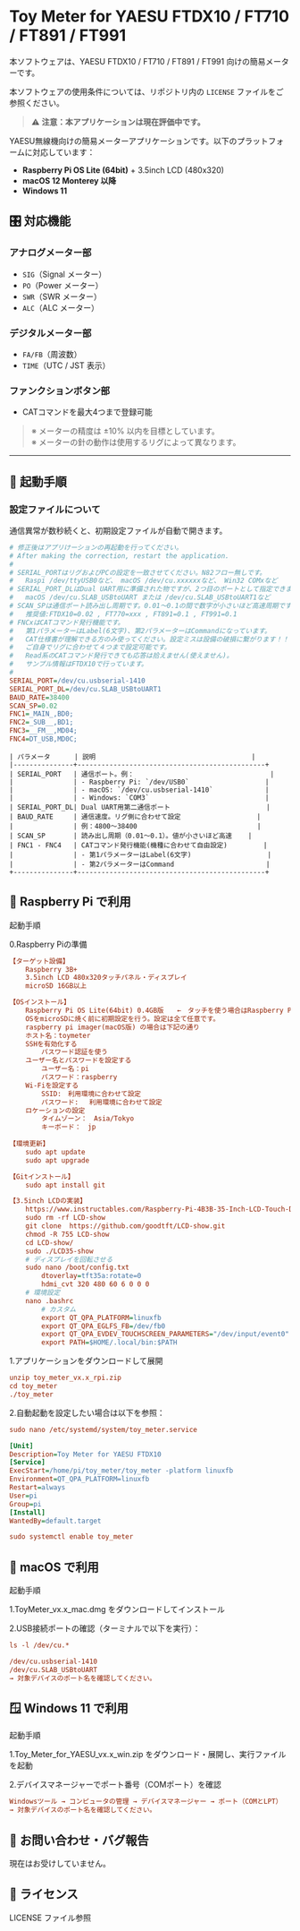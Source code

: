 # Toy Meter for YAESU FTDX10 / FT710 / FT891 / FT991

本ソフトウェアは、YAESU FTDX10 / FT710 / FT891 / FT991 向けの簡易メーターです。

本ソフトウェアの使用条件については、リポジトリ内の `LICENSE` ファイルをご参照ください。

> ⚠️ **注意：本アプリケーションは現在評価中です。**

YAESU無線機向けの簡易メーターアプリケーションです。以下のプラットフォームに対応しています：

- **Raspberry Pi OS Lite (64bit)** + 3.5inch LCD (480x320)
- **macOS 12 Monterey 以降**
- **Windows 11**

## 🎛️ 対応機能

### アナログメーター部
- `SIG`（Signal メーター）
- `PO`（Power メーター）
- `SWR`（SWR メーター）
- `ALC`（ALC メーター）

### デジタルメーター部
- `FA/FB`（周波数）
- `TIME`（UTC / JST 表示）

### ファンクションボタン部
- CATコマンドを最大4つまで登録可能

> ※ メーターの精度は ±10% 以内を目標としています。  
> ※ メーターの針の動作は使用するリグによって異なります。

---

## 🚀 起動手順

### 設定ファイルについて

通信異常が数秒続くと、初期設定ファイルが自動で開きます。

```ini
# 修正後はアプリけーションの再起動を行ってください。
# After making the correction, restart the application.
#
# SERIAL_PORTはリグおよびPCの設定を一致させてください。N82フロー無しです。
#	Raspi /dev/ttyUSB0など、 macOS /dev/cu.xxxxxxなど、 Win32 COMxなど
# SERIAL_PORT_DLはDual UART用に準備された物ですが、2つ目のポートとして指定できます。
#	macOS /dev/cu.SLAB_USBtoUART または /dev/cu.SLAB_USBtoUART1など
# SCAN_SPは通信ポート読み出し周期です。0.01〜0.1の間で数字が小さいほど高速周期です。
# 	推奨値:FTDX10=0.02 , FT770=xxx , FT891=0.1 , FT991=0.1
# FNCxはCATコマンド発行機能です。
#	第1パラメーターはLabel(6文字)、第2パラメーターはCommandになっています。
#	CAT仕様書が理解できる方のみ使ってください。設定ミスは設備の破損に繋がります！！
#	ご自身でリグに合わせて４つまで設定可能です。
#	Read系のCATコマンド発行できても応答は拾えません(使えません)。
#	サンプル情報はFTDX10で行っています。
#
SERIAL_PORT=/dev/cu.usbserial-1410
SERIAL_PORT_DL=/dev/cu.SLAB_USBtoUART1
BAUD_RATE=38400
SCAN_SP=0.02
FNC1=_MAIN_,BD0;
FNC2=_SUB__,BD1;
FNC3=__FM__,MD04;
FNC4=DT_USB,MD0C;
```
```makedown
| パラメータ      | 説明                             	        |
|---------------+-----------------------------------------------+
| SERIAL_PORT	| 通信ポート。例：                              	|
|              	| - Raspberry Pi: `/dev/USB0`               	|
|              	| - macOS: `/dev/cu.usbserial-1410`         	|
|              	| - Windows: `COM3`                         	|
| SERIAL_PORT_DL| Dual UART用第二通信ポート                        |
| BAUD_RATE    	| 通信速度。リグ側に合わせて設定            		|
|              	| 例：4800〜38400                           	|
| SCAN_SP      	| 読み出し周期（0.01〜0.1）。値が小さいほど高速 	|
| FNC1 - FNC4   | CATコマンド発行機能(機種に合わせて自由設定)         |
|               | - 第1パラメーターはLabel(6文字)                   |
|               | - 第2パラメーターはCommand                       |
+---------------+-----------------------------------------------+
```

## 🍓 Raspberry Pi で利用
起動手順

0.Raspberry Piの準備
```ini
【ターゲット設備】
	Raspberry 3B+
	3.5inch LCD 480x320タッチパネル・ディスプレイ
	microSD 16GB以上

【OSインストール】
	Raspberry Pi OS Lite(64bit) 0.4GB版　　←　タッチを使う場合はRaspberry Pi OS(64bit) Desktop (Recommended)
	OSをmicroSDに焼く前に初期設定を行う。設定は全て任意です。
	raspberry pi imager(macOS版) の場合は下記の通り
	ホスト名：toymeter 
	SSHを有効化する
		パスワード認証を使う
	ユーザー名とパスワードを設定する
		ユーザー名：pi
		パスワード：raspberry
	Wi-Fiを設定する
		SSID:　利用環境に合わせて設定
		パスワード: 　利用環境に合わせて設定
	ロケーションの設定
		タイムゾーン：　Asia/Tokyo
		キーボード：　jp
	
【環境更新】
	sudo apt update
	sudo apt upgrade

【Gitインストール】
	sudo apt install git

【3.5inch LCDの実装】
	https://www.instructables.com/Raspberry-Pi-4B3B-35-Inch-LCD-Touch-DisplayScreen-/
	sudo rm -rf LCD-show
	git clone  https://github.com/goodtft/LCD-show.git  
	chmod -R 755 LCD-show 
	cd LCD-show/
	sudo ./LCD35-show
	# ディスプレイを回転させる
	sudo nano /boot/config.txt
		dtoverlay=tft35a:rotate=0
		hdmi_cvt 320 480 60 6 0 0 0
	# 環境設定
	nano .bashrc
		# カスタム
		export QT_QPA_PLATFORM=linuxfb
		export QT_QPA_EGLFS_FB=/dev/fb0
		export QT_QPA_EVDEV_TOUCHSCREEN_PARAMETERS="/dev/input/event0"
		export PATH=$HOME/.local/bin:$PATH

```
1.アプリケーションをダウンロードして展開
```ini
unzip toy_meter_vx.x_rpi.zip
cd toy_meter
./toy_meter
```
2.自動起動を設定したい場合は以下を参照：
```ini
sudo nano /etc/systemd/system/toy_meter.service

[Unit]
Description=Toy Meter for YAESU FTDX10
[Service]
ExecStart=/home/pi/toy_meter/toy_meter -platform linuxfb
Environment=QT_QPA_PLATFORM=linuxfb
Restart=always
User=pi
Group=pi
[Install]
WantedBy=default.target

sudo systemctl enable toy_meter

```

## 🍎 macOS で利用
起動手順

1.ToyMeter_vx.x_mac.dmg をダウンロードしてインストール

2.USB接続ポートの確認（ターミナルで以下を実行）：
```ini
ls -l /dev/cu.*

/dev/cu.usbserial-1410
/dev/cu.SLAB_USBtoUART
→ 対象デバイスのポート名を確認してください。
```

## 🪟 Windows 11 で利用
起動手順

1.Toy_Meter_for_YAESU_vx.x_win.zip をダウンロード・展開し、実行ファイルを起動

2.デバイスマネージャーでポート番号（COMポート）を確認
```ini
Windowsツール → コンピュータの管理 → デバイスマネージャー → ポート（COMとLPT）
→ 対象デバイスのポート名を確認してください。
```

## 📩 お問い合わせ・バグ報告
現在はお受けしていません。

## 📝 ライセンス
LICENSE ファイル参照


